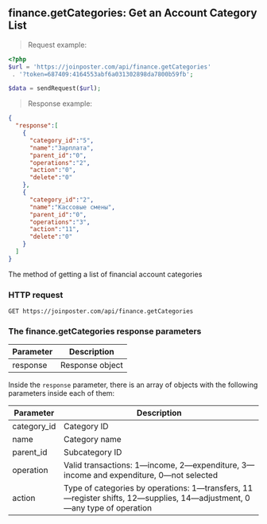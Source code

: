 ## finance.getCategories: Get an Account Category List

> Request example:

```php
<?php
$url = 'https://joinposter.com/api/finance.getCategories'
 . '?token=687409:4164553abf6a031302898da7800b59fb';

$data = sendRequest($url);
```

> Response example:

```json
{
  "response":[
    {
      "category_id":"5",
      "name":"Зарплата",
      "parent_id":"0",
      "operations":"2",
      "action":"0",
      "delete":"0"
    },
    {
      "category_id":"2",
      "name":"Кассовые смены",
      "parent_id":"0",
      "operations":"3",
      "action":"11",
      "delete":"0"
    }
  ]
}
```

The method of getting a list of financial account categories

### HTTP request

`GET https://joinposter.com/api/finance.getCategories`

### The finance.getCategories response parameters

Parameter | Description
--------- | -----------
response | Response object

Inside the `response` parameter, there is an array of objects with the following parameters inside each of them:

Parameter | Description
--------- | -----------
category_id | Category ID
name | Category name
parent_id | Subcategory ID
operation | Valid transactions: 1—income, 2—expenditure, 3—income and expenditure, 0—not selected
action | Type of categories by operations: 1—transfers, 11—register shifts, 12—supplies, 14—adjustment, 0—any type of operation

